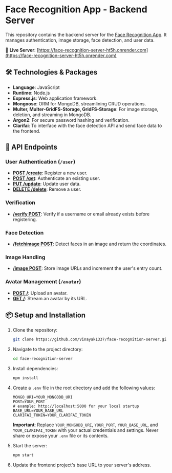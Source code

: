 # Face Recognition App - Backend Server

This repository contains the backend server for the [Face Recognition App](https://face-recognition-ht5h.netlify.app). It manages authentication, image storage, face detection, and user data.

🔗 **Live Server**: [https://face-recognition-server-ht5h.onrender.com](https://face-recognition-server-ht5h.onrender.com)

## 🛠 Technologies & Packages

- **Language**: JavaScript
- **Runtime**: Node.js
- **Express.js**: Web application framework.
- **Mongoose**: ORM for MongoDB, streamlining CRUD operations.
- **Multer, Multer-GridFS-Storage, GridFS-Storage**: For image storage, deletion, and streaming in MongoDB.
- **Argon2**: For secure password hashing and verification.
- **Clarifai**: To interface with the face detection API and send face data to the frontend.

## 🚀 API Endpoints

### User Authentication (`/user`)

- **[POST /create](https://face-recognition-server-ht5h.onrender.com/user/create)**: Register a new user.
- **[POST /get](https://face-recognition-server-ht5h.onrender.com/user/get)**: Authenticate an existing user.
- **[PUT /update](https://face-recognition-server-ht5h.onrender.com/user/update)**: Update user data.
- **[DELETE /delete](https://face-recognition-server-ht5h.onrender.com/user/delete)**: Remove a user.

### Verification

- **[/verify POST](https://face-recognition-server-ht5h.onrender.com/verify/)**: Verify if a username or email already exists before registering.

### Face Detection

- **[/fetchimage POST](https://face-recognition-server-ht5h.onrender.com/fetchimage/)**: Detect faces in an image and return the coordinates.

### Image Handling

- **[/image POST](https://face-recognition-server-ht5h.onrender.com/image/)**: Store image URLs and increment the user's entry count.

### Avatar Management (`/avatar`)

- **[POST /](https://face-recognition-server-ht5h.onrender.com/images/)**: Upload an avatar.
- **[GET /](https://face-recognition-server-ht5h.onrender.com/images/)**: Stream an avatar by its URL.

## 📦 Setup and Installation

1. Clone the repository: 
   ```bash
   git clone https://github.com/Vinayak1337/face-recognition-server.git
   ```
2. Navigate to the project directory: 
   ```bash
   cd face-recognition-server
   ```
3. Install dependencies: 
   ```bash
   npm install
   ```
4. Create a `.env` file in the root directory and add the following values:
   ```
   MONGO_URI=YOUR_MONGODB_URI
   PORT=YOUR_PORT
   # example: http://localhost:5000 for your local startup
   BASE_URL=YOUR_BASE_URL
   CLARIFAI_TOKEN=YOUR_CLARIFAI_TOKEN
   ```
   **Important**: Replace `YOUR_MONGODB_URI`, `YOUR_PORT`, `YOUR_BASE_URL`, and `YOUR_CLARIFAI_TOKEN` with your actual credentials and settings. Never share or expose your `.env` file or its contents.

5. Start the server: 
   ```bash
   npm start
   ```
6. Update the frontend project's base URL to your server's address.
